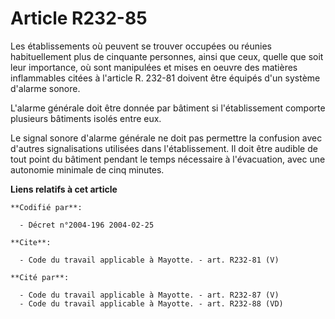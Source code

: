 # Article R232-85

Les établissements où peuvent se trouver occupées ou réunies habituellement plus de cinquante personnes, ainsi que ceux,
quelle que soit leur importance, où sont manipulées et mises en oeuvre des matières inflammables citées à l'article R. 232-81
doivent être équipés d'un système d'alarme sonore. 

L'alarme générale doit être donnée par bâtiment si l'établissement comporte plusieurs bâtiments isolés entre eux. 

Le signal sonore d'alarme générale ne doit pas permettre la confusion avec d'autres signalisations utilisées dans
l'établissement. Il doit être audible de tout point du bâtiment pendant le temps nécessaire à l'évacuation, avec une
autonomie minimale de cinq minutes.

**Liens relatifs à cet article**

	**Codifié par**:

	  - Décret n°2004-196 2004-02-25

	**Cite**:

	  - Code du travail applicable à Mayotte. - art. R232-81 (V)

	**Cité par**:

	  - Code du travail applicable à Mayotte. - art. R232-87 (V)
	  - Code du travail applicable à Mayotte. - art. R232-88 (VD)
